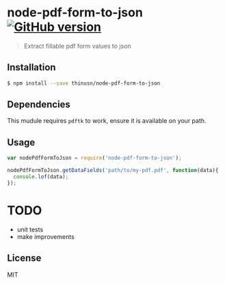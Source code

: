 # node-pdf-form-to-json [![GitHub version][gh-image]][gh-url]


> Extract fillable pdf form values to json

## Installation

```sh
$ npm install --save thinusn/node-pdf-form-to-json
```


## Dependencies 
This mudule requires `pdftk` to work, ensure it is available on your path. 


## Usage

```js
var nodePdfFormToJson = require('node-pdf-form-to-json');

nodePdfFormToJson.getDataFields('path/to/my-pdf.pdf', function(data){
  console.lof(data);
});
```

# TODO
- unit tests
- make improvements

## License
MIT

[gh-image]: https://badge.fury.io/gh/thinusn%2Fnode-pdf-form-to-json.svg
[gh-url]: https://github.com/thinusn/node-pdf-form-to-json
